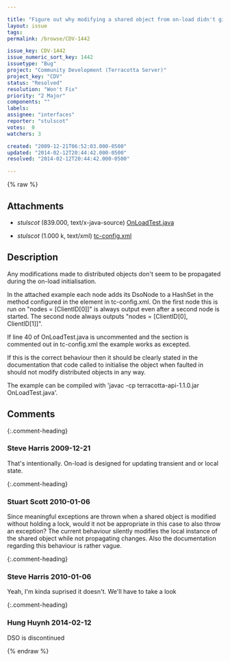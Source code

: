```yaml
---

title: "Figure out why modifying a shared object from on-load didn't give an exception"
layout: issue
tags: 
permalink: /browse/CDV-1442

issue_key: CDV-1442
issue_numeric_sort_key: 1442
issuetype: "Bug"
project: "Community Development (Terracotta Server)"
project_key: "CDV"
status: "Resolved"
resolution: "Won't Fix"
priority: "2 Major"
components: ""
labels: 
assignee: "interfaces"
reporter: "stulscot"
votes:  0
watchers: 3

created: "2009-12-21T06:52:03.000-0500"
updated: "2014-02-12T20:44:42.000-0500"
resolved: "2014-02-12T20:44:42.000-0500"

---
```




{% raw %}


## Attachments

* <em>stulscot</em> (839.000, text/x-java-source) [OnLoadTest.java](/attachments/CDV/CDV-1442/OnLoadTest.java)

* <em>stulscot</em> (1.000 k, text/xml) [tc-config.xml](/attachments/CDV/CDV-1442/tc-config.xml)




## Description

<div markdown="1" class="description">

Any modifications made to distributed objects don't seem to be propagated during the on-load initialisation.

In the attached example each node adds its DsoNode to a HashSet in the method configured in the <on-load> element in tc-config.xml. On the first node this is run on "nodes = [ClientID[0]]" is always output even after a second node is started. The second node always outputs "nodes = [ClientID[0], ClientID[1]]".

If line 40 of OnLoadTest.java is uncommented and the <on-load> section is commented out in tc-config.xml the example works as excepted.

If this is the correct behaviour then it should be clearly stated in the documentation that code called to initialise the object when faulted in should not modify distributed objects in any way.

The example can be compiled with 'javac -cp terracotta-api-1.1.0.jar OnLoadTest.java'.

</div>

## Comments


{:.comment-heading}
### **Steve Harris** <span class="date">2009-12-21</span>

<div markdown="1" class="comment">

That's intentionally. On-load is designed for updating transient and or local state.

</div>


{:.comment-heading}
### **Stuart Scott** <span class="date">2010-01-06</span>

<div markdown="1" class="comment">

Since meaningful exceptions are thrown when a shared object is modified without holding a lock, would it not be appropriate in this case to also throw an exception? The current behaviour silently modifies the local instance of the shared object while not propagating changes. Also the documentation regarding this behaviour is rather vague.

</div>


{:.comment-heading}
### **Steve Harris** <span class="date">2010-01-06</span>

<div markdown="1" class="comment">

Yeah, I'm kinda suprised it doesn't. We'll have to take a look

</div>


{:.comment-heading}
### **Hung Huynh** <span class="date">2014-02-12</span>

<div markdown="1" class="comment">

DSO is discontinued

</div>



{% endraw %}
